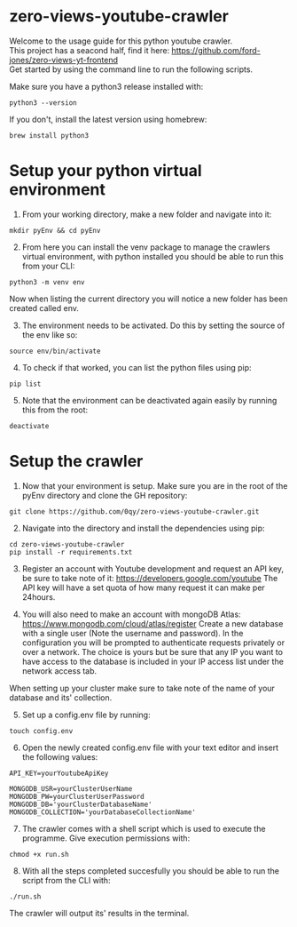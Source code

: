 # zero-views-youtube-crawler
Welcome to the usage guide for this python youtube crawler.                                     
This project has a seacond half, find it here: https://github.com/ford-jones/zero-views-yt-frontend                       
Get started by using the command line to run the following scripts.

Make sure you have a python3 release installed with:
```
python3 --version
```

If you don't, install the latest version using homebrew: 
```
brew install python3
```

# Setup your python virtual environment

1. From your working directory, make a new folder and navigate into it:
```
mkdir pyEnv && cd pyEnv
```

2. From here you can install the venv package to manage the crawlers virtual environment, with python installed you should be able to run this from your CLI:
```
python3 -m venv env
```
Now when listing the current directory you will notice a new folder has been created called env.

3. The environment needs to be activated. Do this by setting the source of the env like so:
```
source env/bin/activate
```

4. To check if that worked, you can list the python files using pip:
```
pip list
```

5. Note that the environment can be deactivated again easily by running this from the root:
```
deactivate
```

# Setup the crawler

1. Now that your environment is setup. Make sure you are in the root of the pyEnv directory and clone the GH repository:
```
git clone https://github.com/0qy/zero-views-youtube-crawler.git
```

2. Navigate into the directory and install the dependencies using pip:
```
cd zero-views-youtube-crawler
pip install -r requirements.txt
```

3. Register an account with Youtube development and request an API key, be sure to take note of it: https://developers.google.com/youtube
The API key will have a set quota of how many request it can make per 24hours. 

4. You will also need to make an account with mongoDB Atlas: https://www.mongodb.com/cloud/atlas/register 
Create a new database with a single user (Note the username and password). In the configuration you will be prompted to authenticate requests privately or over a network. The choice is yours but be sure that any IP you want to have access to the database is included in your IP access list under the network access tab. 

When setting up your cluster make sure to take note of the name of your database and its' collection.

5. Set up a config.env file by running:
```
touch config.env
```

6. Open the newly created config.env file with your text editor and insert the following values:
```
API_KEY=yourYoutubeApiKey

MONGODB_USR=yourClusterUserName
MONGODB_PW=yourClusterUserPassword
MONGODB_DB='yourClusterDatabaseName'
MONGODB_COLLECTION='yourDatabaseCollectionName'
```

7. The crawler comes with a shell script which is used to execute the programme. Give execution permissions with:
```
chmod +x run.sh
```

8. With all the steps completed succesfully you should be able to run the script from the CLI with:
```
./run.sh
```
The crawler will output its' results in the terminal.
